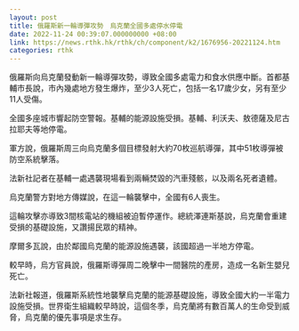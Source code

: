 ```yaml
---
layout: post
title: 俄羅斯新一輪導彈攻勢　烏克蘭全國多處停水停電
date: 2022-11-24 00:39:07.000000000 +08:00
link: https://news.rthk.hk/rthk/ch/component/k2/1676956-20221124.htm
categories: rthk
---
```


俄羅斯向烏克蘭發動新一輪導彈攻勢，導致全國多處電力和食水供應中斷。首都基輔市長說，市內幾處地方發生爆炸，至少3人死亡，包括一名17歲少女，另有至少11人受傷。

全國多座城市響起防空警報。基輔的能源設施受損。基輔、利沃夫、敖德薩及尼古拉耶夫等地停電。

軍方說，俄羅斯周三向烏克蘭多個目標發射大約70枚巡航導彈，其中51枚導彈被防空系統擊落。

法新社記者在基輔一處遇襲現場看到兩輛焚毀的汽車殘骸，以及兩名死者遺體。

烏克蘭警方對地方傳媒說，在這一輪襲擊中，全國有6人喪生。

這輪攻擊亦導致3間核電站的機組被迫暫停運作。總統澤連斯基說，烏克蘭會重建受損的基礎設施，又讚揚民眾的精神。

摩爾多瓦說，由於鄰國烏克蘭的能源設施遇襲，該國超過一半地方停電。

較早時，烏方官員說，俄羅斯導彈周二晚擊中一間醫院的產房，造成一名新生嬰兒死亡。

法新社報道，俄羅斯系統性地襲擊烏克蘭的能源基礎設施，導致全國大約一半電力設施受損。世界衛生組織較早時說，這個冬季，烏克蘭將有數百萬人的生命受到威脅，烏克蘭的優先事項是求生存。
